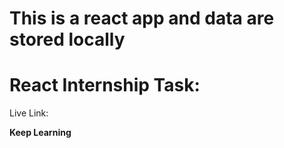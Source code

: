 # This is a react app and data are stored locally

# React Internship Task: 

Live Link: 


**Keep Learning**
